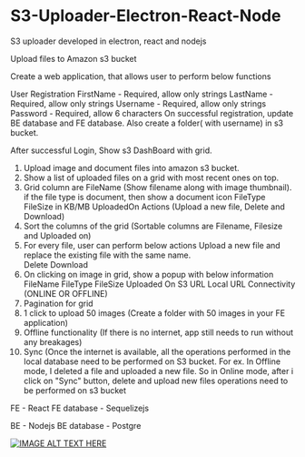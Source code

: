 # S3-Uploader-Electron-React-Node
S3 uploader developed in electron, react and nodejs

Upload files to Amazon s3 bucket

Create a web application, that allows user to perform below functions

User Registration 
FirstName - Required, allow only strings
LastName - Required, allow only strings
Username - Required, allow only strings
Password - Required, allow 6 characters
On successful registration, update BE database and FE database. Also create a folder( with username) in s3 bucket.

After successful Login, Show s3 DashBoard with grid.


1) Upload image and document files into amazon s3 bucket.
2) Show a list of uploaded files on a grid with most recent ones on top.
3) Grid column are 
FileName (Show filename along with image thumbnail). if the file type is document, then show a document icon
FileType
FileSize in KB/MB
UploadedOn
Actions (Upload a new file, Delete and Download)
4) Sort the columns of the grid (Sortable columns are Filename, Filesize and Uploaded on)
5) For every file, user can perform below actions
Upload a new file and replace the existing file with the same name.   
Delete
Download
6) On clicking on image in grid, show a popup with below information
FileName
FileType
FileSize
Uploaded On
S3 URL
Local URL
Connectivity (ONLINE OR OFFLINE)
7) Pagination for grid
8) 1 click to upload 50 images (Create a folder with 50 images in your FE application)
9) Offline functionality (If there is no internet, app still needs to run without any breakages)
10) Sync (Once the internet is available, all the operations performed in the local database need to be performed on S3 bucket. For ex. In Offline mode, I deleted a file and uploaded a new file. So in Online mode, after i click on "Sync" button, delete and upload new files operations need to be performed on s3 bucket

FE - React
FE database - Sequelizejs

BE - Nodejs
BE database - Postgre

[![IMAGE ALT TEXT HERE](https://img001.prntscr.com/file/img001/zc2blSFbQqKjMbQx0htXIg.jpg)](https://www.youtube.com/watch?v=A-tIDlFq5wQ)


